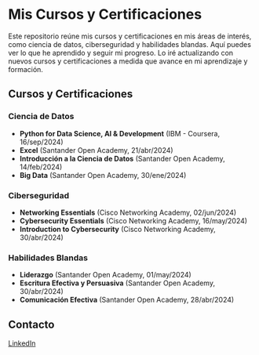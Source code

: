 # Mis Cursos y Certificaciones

Este repositorio reúne mis cursos y certificaciones en mis áreas de interés, como ciencia de datos, ciberseguridad y habilidades blandas. Aquí puedes ver lo que he aprendido y seguir mi progreso. Lo iré actualizando con nuevos cursos y certificaciones a medida que avance en mi aprendizaje y formación.

## Cursos y Certificaciones

### Ciencia de Datos
- **Python for Data Science, AI & Development** (IBM - Coursera, 16/sep/2024)
- **Excel** (Santander Open Academy, 21/abr/2024)
- **Introducción a la Ciencia de Datos** (Santander Open Academy, 14/feb/2024)
- **Big Data** (Santander Open Academy, 30/ene/2024)

### Ciberseguridad
- **Networking Essentials** (Cisco Networking Academy, 02/jun/2024)
- **Cybersecurity Essentials** (Cisco Networking Academy, 16/may/2024)
- **Introduction to Cybersecurity** (Cisco Networking Academy, 30/abr/2024)

### Habilidades Blandas
- **Liderazgo** (Santander Open Academy, 01/may/2024)
- **Escritura Efectiva y Persuasiva** (Santander Open Academy, 30/abr/2024)
- **Comunicación Efectiva** (Santander Open Academy, 28/abr/2024)

## Contacto
[LinkedIn](https://www.linkedin.com/in/camiloriquelmehorta)

